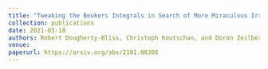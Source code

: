 ```yaml
---
title: "Tweaking the Beukers Integrals in Search of More Miraculous Irrationality Proofs À La Apéry"
collection: publications
date: 2021-05-18
authors: Robert Dougherty-Bliss, Christoph Koutschan, and Doron Zeilberger
venue:
paperurl: https://arxiv.org/abs/2101.08308
---
```

